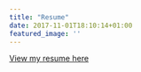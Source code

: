 ```yaml
---
title: "Resume"
date: 2017-11-01T18:10:14+01:00
featured_image: ''
---
```

[View my resume here](/images/resume.pdf)
